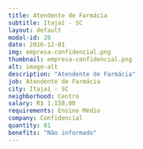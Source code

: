 ```yaml
---
title: Atendente de Farmácia
subtitle: Itajaí - SC
layout: default
modal-id: 28
date: 2016-12-01
img: empresa-confidencial.png
thumbnail: empresa-confidencial.png
alt: image-alt
description: "Atendente de Farmácia"
job: Atendente de Farmácia
city: Itajaí - SC
neighborhood: Centro
salary: R$ 1.158,00
requirements: Ensino Médio
company: Confidencial
quantity: 01
benefits: "Nâo informado"
---
```

